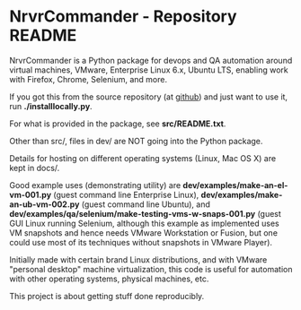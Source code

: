 # NrvrCommander - Repository README

NrvrCommander is a Python package for devops and QA automation around
virtual machines, VMware, Enterprise Linux 6.x, Ubuntu LTS, enabling
work with Firefox, Chrome, Selenium, and more.

If you got this from the source repository
(at [github](https://github.com/srguiwiz/nrvr-commander))
and just want to use it, run **./installlocally.py**.

For what is provided in the package, see **src/README.txt**.

Other than src/, files in dev/ are NOT going into the Python package.

Details for hosting on different operating systems (Linux, Mac OS X) are
kept in docs/.

Good example uses (demonstrating utility) are
**dev/examples/make-an-el-vm-001.py** (guest command line Enterprise Linux),
**dev/examples/make-an-ub-vm-002.py** (guest command line Ubuntu), and
**dev/examples/qa/selenium/make-testing-vms-w-snaps-001.py**
(guest GUI Linux running Selenium, although this example as implemented
uses VM snapshots and hence needs VMware Workstation or Fusion, but
one could use most of its techniques without snapshots in VMware Player).

Initially made with certain brand Linux distributions,
and with VMware "personal desktop" machine virtualization,
this code is useful for automation with other operating systems,
physical machines, etc.

This project is about getting stuff done reproducibly.
